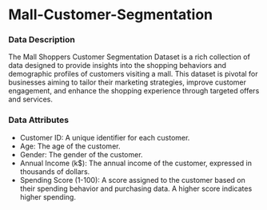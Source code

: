 # Mall-Customer-Segmentation
### Data Description
The Mall Shoppers Customer Segmentation Dataset is a rich collection of data designed to provide insights into the shopping behaviors and demographic profiles of customers visiting a mall. This dataset is pivotal for businesses aiming to tailor their marketing strategies, improve customer engagement, and enhance the shopping experience through targeted offers and services.
### Data Attributes
+ Customer ID: A unique identifier for each customer.
+ Age: The age of the customer.
+ Gender: The gender of the customer.
+ Annual Income (k$): The annual income of the customer, expressed in thousands of dollars.
+ Spending Score (1-100): A score assigned to the customer based on their spending behavior and purchasing data. A higher score indicates higher spending.
